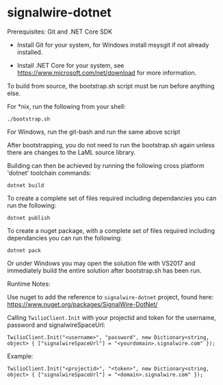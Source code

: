 # signalwire-dotnet

Prerequisites: Git and .NET Core SDK

- Install Git for your system, for Windows install msysgit if not already installed.

- Install .NET Core for your system, see https://www.microsoft.com/net/download for more information.


To build from source, the bootstrap.sh script must be run before anything else.

For *nix, run the following from your shell:

```./bootstrap.sh```

For Windows, run the git-bash and run the same above script


After bootstrapping, you do not need to run the bootstrap.sh again unless there are changes to the LaML source library.


Building can then be achieved by running the following cross platform 'dotnet' toolchain commands:

```dotnet build```

To create a complete set of files required including dependancies you can run the following:

```dotnet publish```

To create a nuget package, with a complete set of files required including dependancies you can run the following:

```dotnet pack```

Or under Windows you may open the solution file with VS2017 and immediately build the entire solution after bootstrap.sh has been run.



Runtime Notes:

Use nuget to add the reference to ```signalwire-dotnet``` project, found here: https://www.nuget.org/packages/SignalWire-DotNet/

Calling ```TwilioClient.Init``` with your projectid and token for the username, password and signalwireSpaceUrl:

```TwilioClient.Init("<username>", "password", new Dictionary<string, object> { ["signalwireSpaceUrl"] = "<yourdomain>.signalwire.com" });```

Example:
```
TwilioClient.Init("<projectid>", "<token>", new Dictionary<string, object> { ["signalwireSpaceUrl"] = "<domain>.signalwire.com" });
```
